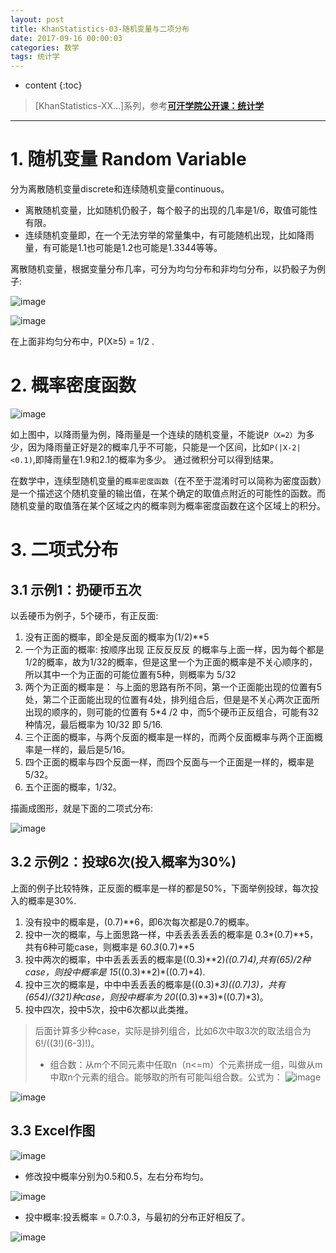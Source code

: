 ```yaml
---
layout: post
title: KhanStatistics-03-随机变量与二项分布
date: 2017-09-16 00:00:03
categories: 数学
tags: 统计学
---
```

* content
{:toc}

> [KhanStatistics-XX...]系列，参考[**可汗学院公开课：统计学**](http://open.163.com/special/Khan/khstatistics.html)

---

# 1. 随机变量 Random Variable
分为离散随机变量discrete和连续随机变量continuous。
- 离散随机变量，比如随机仍骰子，每个骰子的出现的几率是1/6，取值可能性有限。
- 连续随机变量即，在一个无法穷举的常量集中，有可能随机出现，比如降雨量，有可能是1.1也可能是1.2也可能是1.3344等等。

离散随机变量，根据变量分布几率，可分为均匀分布和非均匀分布，以扔骰子为例子:

![image](https://user-images.githubusercontent.com/18595935/30517810-be40659e-9ba5-11e7-8843-1c8280b3ffbd.png)

![image](https://user-images.githubusercontent.com/18595935/30517819-eec5b836-9ba5-11e7-829f-b05bea34aefe.png)

在上面非均匀分布中，P(X≥5) = 1/2 .


# 2. 概率密度函数

![image](https://user-images.githubusercontent.com/18595935/30517874-fecf646e-9ba7-11e7-9961-88fe7c34b6cd.png)

如上图中，以降雨量为例，降雨量是一个连续的随机变量，不能说`P（X=2）`为多少，因为降雨量正好是2的概率几乎不可能，只能是一个区间，比如`P(|X-2|<0.1)`,即降雨量在1.9和2.1的概率为多少。
通过微积分可以得到结果。

在数学中，连续型随机变量的`概率密度函数`（在不至于混淆时可以简称为密度函数）是一个描述这个随机变量的输出值，在某个确定的取值点附近的可能性的函数。而随机变量的取值落在某个区域之内的概率则为概率密度函数在这个区域上的积分。

# 3. 二项式分布

## 3.1 示例1：扔硬币五次
以丢硬币为例子，5个硬币，有正反面:
1. 没有正面的概率，即全是反面的概率为(1/2)**5
2. 一个为正面的概率: 按顺序出现 正反反反反 的概率与上面一样，因为每个都是1/2的概率，故为1/32的概率，但是这里一个为正面的概率是不关心顺序的，所以其中一个为正面的可能位置有5种，则概率为 5/32
3. 两个为正面的概率是： 与上面的思路有所不同，第一个正面能出现的位置有5处，第二个正面能出现的位置有4处，排列组合后，但是是不关心两次正面所出现的顺序的，则可能的位置有  5*4 /2 中，而5个硬币正反组合，可能有32种情况，最后概率为 10/32 即 5/16.
4. 三个正面的概率，与两个反面的概率是一样的，而两个反面概率与两个正面概率是一样的，最后是5/16。
5. 四个正面的概率与四个反面一样，而四个反面与一个正面是一样的，概率是5/32。
6. 五个正面的概率，1/32。

描画成图形，就是下面的二项式分布:

![image](https://user-images.githubusercontent.com/18595935/30519030-a3557996-9bc7-11e7-902c-b928c35c444a.png)

## 3.2 示例2：投球6次(投入概率为30%)
上面的例子比较特殊，正反面的概率是一样的都是50%，下面举例投球，每次投入的概率是30%.
1. 没有投中的概率是，(0.7)**6，即6次每次都是0.7的概率。
2. 投中一次的概率，与上面思路一样，中丢丢丢丢丢的概率是 0.3*(0.7)**5，共有6种可能case，则概率是 6*0.3*(0.7)**5
3. 投中两次的概率，中中丢丢丢丢的概率是((0.3)**2)*((0.7)*4),共有(6*5)/2种case，则投中概率是 15*((0.3)**2)*((0.7)*4).
4. 投中三次的概率是，中中中丢丢丢的概率是((0.3)**3)*((0.7)*3)，共有(6*5*4)/(3*2*1)种case，则投中概率为 20*((0.3)**3)*((0.7)*3)。
5. 投中四次，投中5次，投中6次都以此类推。

> 后面计算多少种case，实际是排列组合，比如6次中取3次的取法组合为 6!/((3!)(6-3)!)。
> - 组合数：从m个不同元素中任取n（n<=m）个元素拼成一组，叫做从m中取n个元素的组合。能够取的所有可能叫组合数。公式为：
> ![image](https://user-images.githubusercontent.com/18595935/30519415-ced3bd5e-9bd0-11e7-9261-2d9cab136f90.png)

![image](https://user-images.githubusercontent.com/18595935/30519385-2350aed8-9bd0-11e7-8dc9-80f9713a9eec.png)

## 3.3 Excel作图

![image](https://user-images.githubusercontent.com/18595935/30519773-29c03870-9bd9-11e7-9b4f-ff4939d47788.png)

- 修改投中概率分别为0.5和0.5，左右分布均匀。

![image](https://user-images.githubusercontent.com/18595935/30519784-5d12c9d6-9bd9-11e7-9e7c-738f4b9b7ee1.png)


- 投中概率:投丢概率 = 0.7:0.3，与最初的分布正好相反了。

![image](https://user-images.githubusercontent.com/18595935/30519790-7eca6fc0-9bd9-11e7-8f14-33edb8e161e9.png)
